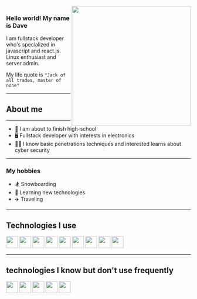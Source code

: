 <img src="https://media3.giphy.com/media/Yc65Sk2Hwkzgk/giphy.gif" align="right" height="325" />

### Hello world! My name is Dave


I am fullstack developer who's specialized in javascript and react.js. Linux enthusiast and server admin.

My life quote is `"Jack of all trades, master of none"`

---
## About me
---
* 🏫 I am about to finish high-school
* 🖥️ Fullstack developer with interests in electronics
* 👨‍💻 I know basic penetrations techniques and interested learns about cyber security

---
### My hobbies
* 🏂 Snowboarding
* 🧠 Learning new technologies
* ✈️ Traveling

---
## Technologies I use
<img height="32" style="fill: blue" width="32" src="https://cdn.jsdelivr.net/npm/simple-icons@v4/icons/react.svg" />

<img height="32" style="fill: blue" width="32" src="https://cdn.jsdelivr.net/npm/simple-icons@v4/icons/typescript.svg" />

<img height="32" style="fill: blue" width="32" src="https://cdn.jsdelivr.net/npm/simple-icons@v4/icons/sass.svg" />

<img height="32" style="fill: blue" width="32" src="https://cdn.jsdelivr.net/npm/simple-icons@v4/icons/redux.svg" />

<img height="32" style="fill: blue" width="32" src="https://cdn.jsdelivr.net/npm/simple-icons@v4/icons/electron.svg" />

<img height="32" style="fill: blue" width="32" src="https://cdn.jsdelivr.net/npm/simple-icons@v4/icons/html5.svg" />

<img height="32" style="fill: blue" width="32" src="https://cdn.jsdelivr.net/npm/simple-icons@v4/icons/css3.svg" />

<img height="32" style="fill: blue" width="32" src="https://cdn.jsdelivr.net/npm/simple-icons@v4/icons/mongodb.svg" />

<img height="32" style="fill: blue" width="32" src="https://cdn.jsdelivr.net/npm/simple-icons@v4/icons/mysql.svg" />

---
## technologies I know but don't use frequently

<img height="32" style="fill: blue" width="32" src="https://cdn.jsdelivr.net/npm/simple-icons@v4/icons/python.svg" />

<img height="32" style="fill: blue" width="32" src="https://cdn.jsdelivr.net/npm/simple-icons@v4/icons/cplusplus.svg" />

<img height="32" style="fill: blue" width="32" src="https://cdn.jsdelivr.net/npm/simple-icons@v4/icons/microsoftaccess.svg" />

<img height="32" style="fill: blue" width="32" src="https://cdn.jsdelivr.net/npm/simple-icons@v4/icons/chart-dot-js.svg" />

<img height="32" style="fill: blue" width="32" src="https://cdn.jsdelivr.net/npm/simple-icons@v4/icons/markdown.svg" />
